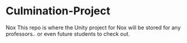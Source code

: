 # Culmination-Project
Nox
This repo is where the Unity project for Nox will be stored for any professors.. or even future students to check out.
